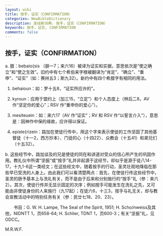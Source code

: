 ```yaml
---
layout: wiki
title: 按手，证实（CONFIRMATION）
categories: NewBibleDictionary
description: 圣经新词典: 按手，证实（CONFIRMATION）
keywords: 按手，证实, CONFIRMATION
comments: false
---
```


## 按手，证实（CONFIRMATION）

a. 腊：bebaio{sis （腓一7；来六16）被译为证实和实据，意思依次是“使之确立”和“使之生效”。旧约中有七个希伯来字根被翻译为“肯定”、“确立”、“重申”、“证实”（如：赛卅五3；斯九32）。新约中有四个希腊字有相同的用法。

1. behaioun：如：罗十五8，“证实所应许的”。

2. kyroun：应用于盟约上（加三15，“立定”）和个人态度上（林后二8，AV 作“坚定你的爱心”；RSV 作“重申你的爱心”）。

3. mesiteuein：如：来六17（AV 作“证实”；RV 和 RSV 作“以誓言介入”），意思是：因神作中保的缘故，应许得以保证。

4. episte{rizein：路加在使徒行传中，用这个字来表示使徒的工作坚固了其他基督徒（十一2，西方抄本）、门徒的心（十四22）、众教会（十五41）和弟兄们（十五32）。

b. 这些经节中，路加谈及的兄是使徒的同在和讲道对受众的信心所产生的巩固作用。教礼仪中所谓“坚振”或“按手”礼并非起源于这经节，却似乎是源于徒八14-17，十九1-6这一类经文；在这些经文中，随着按手的行动，圣灵壮观地降临在那些早已受洗的人身上。由此我们可以看清楚两点：首先，在使徒行传这些经节中，圣灵的肠予基本上与洗礼有关，而不是由于后来和分别施行的“按手”礼（参：来六2）。其次，使徒行传并无显示固定的次序；例如按手可能发生在洗礼之先，又可能由非使徒身份的人来施行（九17起）；在徒六6，十三3，按手与礼无关，却与教会宣教活动中的特别任务有关（参：民廿七18、20、23）。

　　书目：G. W. H. Lampe, The Seal of the Spirit, 1951; H. Scho/nweiss及其他，NIDNTT 1，页658-64; H. Schlier, TDNT 1，页600-3；有关“坚振”礼，见 ODCC。

M.R.W.F.






